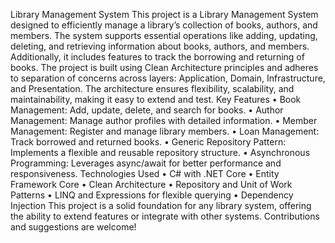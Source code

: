 Library Management System
This project is a Library Management System designed to efficiently manage a library’s collection of books, authors, and members. The system supports essential operations like adding, updating, deleting, and retrieving information about books, authors, and members. Additionally, it includes features to track the borrowing and returning of books.
The project is built using Clean Architecture principles and adheres to separation of concerns across layers: Application, Domain, Infrastructure, and Presentation. The architecture ensures flexibility, scalability, and maintainability, making it easy to extend and test.
Key Features
•	Book Management: Add, update, delete, and search for books.
•	Author Management: Manage author profiles with detailed information.
•	Member Management: Register and manage library members.
•	Loan Management: Track borrowed and returned books.
•	Generic Repository Pattern: Implements a flexible and reusable repository structure.
•	Asynchronous Programming: Leverages async/await for better performance and responsiveness.
Technologies Used
•	C# with .NET Core
•	Entity Framework Core
•	Clean Architecture
•	Repository and Unit of Work Patterns
•	LINQ and Expressions for flexible querying
•	Dependency Injection
This project is a solid foundation for any library system, offering the ability to extend features or integrate with other systems. Contributions and suggestions are welcome!
